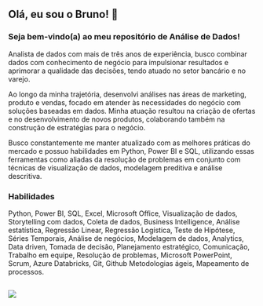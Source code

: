 ## Olá, eu sou o Bruno! 👋
### Seja bem-vindo(a) ao meu repositório de Análise de Dados!

Analista de dados com mais de três anos de experiência, busco combinar dados com conhecimento de negócio para impulsionar resultados e aprimorar a qualidade das decisões, tendo atuado no setor bancário e no varejo.

Ao longo da minha trajetória, desenvolvi análises nas áreas de marketing, produto e vendas, focado em atender às necessidades do negócio com soluções baseadas em dados. Minha atuação resultou na criação de ofertas e no desenvolvimento de novos produtos, colaborando também na construção de estratégias para o negócio.

Busco constantemente me manter atualizado com as melhores práticas do mercado e possuo habilidades em Python, Power BI e SQL, utilizando essas ferramentas como aliadas da resolução de problemas em conjunto com técnicas de visualização de dados, modelagem preditiva e análise descritiva.

### Habilidades
Python, Power BI, SQL, Excel, Microsoft Office, Visualização de dados, Storytelling com dados, Coleta de dados, Business Intelligence, Análise estatística, Regressão Linear, Regressão Logística, Teste de Hipótese, Séries Temporais, Análise de negócios, Modelagem de dados, Analytics, Data driven, Tomada de decisão, Planejamento estratégico, Comunicação, Trabalho em equipe, Resolução de problemas, Microsoft PowerPoint, Scrum, Azure Databricks, Git, Github Metodologias ágeis, Mapeamento de processos.
##
<div>
  <a href="https://www.linkedin.com/in/bruno-fugikawa-da-silva-351557163/" target="_blank"><img src="https://img.shields.io/badge/LinkedIn-0077B5?style=for-the-badge&logo=linkedin&logoColor=white" target="_blank"></a>
</div>
